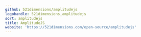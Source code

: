 ```yaml
---
github: 521dimensions/amplitudejs
logohandle: 521dimensions_amplitudejs
sort: amplitudejs
title: AmplitudeJS
website: 'https://521dimensions.com/open-source/amplitudejs'
---
```


